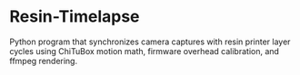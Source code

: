 # Resin-Timelapse
Python program that synchronizes camera captures with resin printer layer cycles using ChiTuBox motion math, firmware overhead calibration, and ffmpeg rendering.

